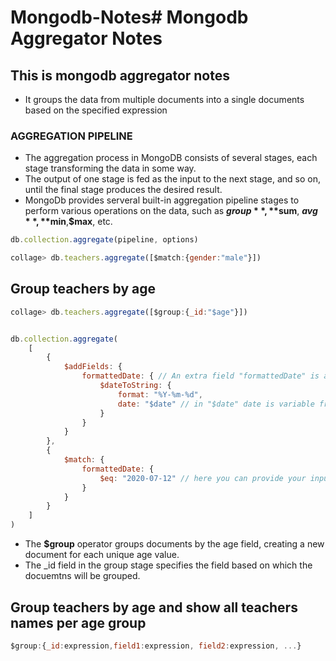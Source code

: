 # Mongodb-Notes# Mongodb Aggregator Notes
## This is mongodb aggregator notes

- It groups the data from multiple documents into a single documents based on the specified expression

### AGGREGATION PIPELINE

- The aggregation process in MongoDB consists of several stages, each stage transforming the data in some way.
- The output of one stage is fed as the input to the next stage, and so on, until the final stage produces the desired result.
- MongoDb provides serveral built-in aggregation pipeline stages to perform various operations on the data, such as **$group**, **$sum**, **$avg**,**$min**,**$max**, etc.


```javascript
db.collection.aggregate(pipeline, options)
```

```javascript
collage> db.teachers.aggregate([$match:{gender:"male"}])
```
## Group teachers by age
```javascript
collage> db.teachers.aggregate([$group:{_id:"$age"}])
```

```javascript

db.collection.aggregate(
    [
        {
            $addFields: {
                formattedDate: { // An extra field "formattedDate" is added in each document which can be compared later through pipeline using $match
                    $dateToString: {
                        format: "%Y-%m-%d",
                        date: "$date" // in "$date" date is variable from db
                    }
                }
            }
        },
        {
            $match: {
                formattedDate: {
                    $eq: "2020-07-12" // here you can provide your input date yyyy-mm-dd
                }
            }
        }
    ]
)

```


- The **$group** operator groups documents by the age field, creating a new document for each unique age value.
- The _id field in the group stage specifies the field based on which the docuemtns will be grouped.

## Group teachers by age and show all teachers names per age group
```javascript
$group:{_id:expression,field1:expression, field2:expression, ...}
```


